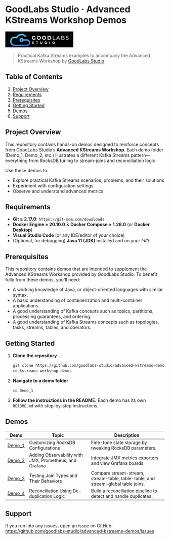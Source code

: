 # GoodLabs Studio · Advanced KStreams Workshop Demos

<img src="./assets/goodlabs-studio-logo-bl.png" height=50 />


> Practical Kafka Streams examples to accompany the Advanced KStreams Workshop by [GoodLabs Studio](https://goodlabs.studio)

## Table of Contents

1. [Project Overview](#project-overview)
2. [Requirements](#requirements)
3. [Prerequisites](#prerequisites)
4. [Getting Started](#getting-started)
5. [Demos](#demos)
6. [Support](#support)

## Project Overview

This repository contains hands-on demos designed to reinforce concepts from GoodLabs Studio’s **Advanced KStreams Workshop**.
Each demo folder (Demo_1, Demo_2, etc.) illustrates a different Kafka Streams pattern—everything from RocksDB tuning to stream-joins and reconciliation logic.  

Use these demos to:
- Explore practical Kafka Streams scenarios, problems, and their solutions
- Experiment with configuration settings
- Observe and understand advanced metrics

## Requirements

- **Git ≥ 2.17.0**: `https://git-scm.com/downloads`  
- **Docker Engine ≥ 20.10.0** & **Docker Compose ≥ 1.26.0** (or **Docker Desktop**)  
- **Visual Studio Code** (or any IDE/editor of your choice)
- (Optional, for debugging) **Java 11 (JDK)** installed and on your `PATH`

## Prerequisites

This repository contains demos that are intended to supplement the Advanced KStreams Workshop provided by GoodLabs Studio.
To benefit fully from these demos, you'll need:
- A working knowledge of Java, or object-oriented languages with similar syntax.
- A basic understanding of containerization and multi-container applications.
- A good understanding of Kafka concepts such as topics, partitions, processing guarantees, and ordering.
- A good understanding of Kafka Streams concepts such as topologies, tasks, streams, tables, and operators.


## Getting Started

1. **Clone the repository**  
   ```bash
   git clone https://github.com/goodlabs-studio/advanced-kstreams-demos.git
   cd kstreams-workshop-demos
   ```
2. **Navigate to a demo folder**
    ```bash
    cd Demo_1
    ```
3. **Follow the instructions in the README.** Each demo has its own `README.md` with step-by-step instructions.

## Demos

| Demo | Topic | Description |
| --- | --- | --- |
| [Demo_1](./Demo_1/README.md) | Customizing RocksDB Configurations | Fine-tune state storage by tweaking RocksDB parameters. |
| [Demo_2](./Demo_2/README.md) | Adding Observability with JMX, Prometheus, and Grafana | Integrate JMX metrics exporters and view Grafana boards. |
| [Demo_3](./Demo_3/README.md) | Testing Join Types and Their Behaviors | Compare stream-stream, stream-table, table-table, and stream-global table joins. |
| [Demo_4](./Demo_4/README.md) | Reconciliation Using De-duplication Logic | Build a reconciliation pipeline to detect and handle duplicates. |

## Support

If you run into any issues, open an issue on GitHub: https://github.com/goodlabs-studio/advanced-kstreams-demos/issues
